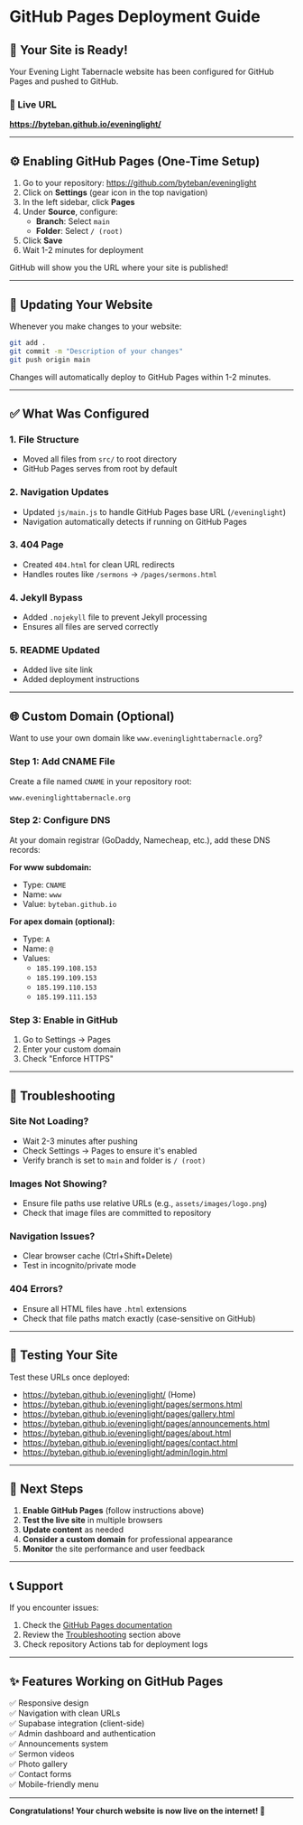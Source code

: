 # GitHub Pages Deployment Guide

## 🎉 Your Site is Ready!

Your Evening Light Tabernacle website has been configured for GitHub Pages and pushed to GitHub.

### 📍 Live URL
**https://byteban.github.io/eveninglight/**

---

## ⚙️ Enabling GitHub Pages (One-Time Setup)

1. Go to your repository: https://github.com/byteban/eveninglight
2. Click on **Settings** (gear icon in the top navigation)
3. In the left sidebar, click **Pages**
4. Under **Source**, configure:
   - **Branch**: Select `main`
   - **Folder**: Select `/ (root)`
5. Click **Save**
6. Wait 1-2 minutes for deployment

GitHub will show you the URL where your site is published!

---

## 🔄 Updating Your Website

Whenever you make changes to your website:

```bash
git add .
git commit -m "Description of your changes"
git push origin main
```

Changes will automatically deploy to GitHub Pages within 1-2 minutes.

---

## ✅ What Was Configured

### 1. **File Structure**
   - Moved all files from `src/` to root directory
   - GitHub Pages serves from root by default

### 2. **Navigation Updates**
   - Updated `js/main.js` to handle GitHub Pages base URL (`/eveninglight`)
   - Navigation automatically detects if running on GitHub Pages

### 3. **404 Page**
   - Created `404.html` for clean URL redirects
   - Handles routes like `/sermons` → `/pages/sermons.html`

### 4. **Jekyll Bypass**
   - Added `.nojekyll` file to prevent Jekyll processing
   - Ensures all files are served correctly

### 5. **README Updated**
   - Added live site link
   - Added deployment instructions

---

## 🌐 Custom Domain (Optional)

Want to use your own domain like `www.eveninglighttabernacle.org`?

### Step 1: Add CNAME File
Create a file named `CNAME` in your repository root:
```
www.eveninglighttabernacle.org
```

### Step 2: Configure DNS
At your domain registrar (GoDaddy, Namecheap, etc.), add these DNS records:

**For www subdomain:**
- Type: `CNAME`
- Name: `www`
- Value: `byteban.github.io`

**For apex domain (optional):**
- Type: `A`
- Name: `@`
- Values: 
  - `185.199.108.153`
  - `185.199.109.153`
  - `185.199.110.153`
  - `185.199.111.153`

### Step 3: Enable in GitHub
1. Go to Settings → Pages
2. Enter your custom domain
3. Check "Enforce HTTPS"

---

## 🔧 Troubleshooting

### Site Not Loading?
- Wait 2-3 minutes after pushing
- Check Settings → Pages to ensure it's enabled
- Verify branch is set to `main` and folder is `/ (root)`

### Images Not Showing?
- Ensure file paths use relative URLs (e.g., `assets/images/logo.png`)
- Check that image files are committed to repository

### Navigation Issues?
- Clear browser cache (Ctrl+Shift+Delete)
- Test in incognito/private mode

### 404 Errors?
- Ensure all HTML files have `.html` extensions
- Check that file paths match exactly (case-sensitive on GitHub)

---

## 📱 Testing Your Site

Test these URLs once deployed:
- https://byteban.github.io/eveninglight/ (Home)
- https://byteban.github.io/eveninglight/pages/sermons.html
- https://byteban.github.io/eveninglight/pages/gallery.html
- https://byteban.github.io/eveninglight/pages/announcements.html
- https://byteban.github.io/eveninglight/pages/about.html
- https://byteban.github.io/eveninglight/pages/contact.html
- https://byteban.github.io/eveninglight/admin/login.html

---

## 🎨 Next Steps

1. **Enable GitHub Pages** (follow instructions above)
2. **Test the live site** in multiple browsers
3. **Update content** as needed
4. **Consider a custom domain** for professional appearance
5. **Monitor** the site performance and user feedback

---

## 📞 Support

If you encounter issues:
1. Check the [GitHub Pages documentation](https://docs.github.com/en/pages)
2. Review the [Troubleshooting](#-troubleshooting) section above
3. Check repository Actions tab for deployment logs

---

## ✨ Features Working on GitHub Pages

✅ Responsive design  
✅ Navigation with clean URLs  
✅ Supabase integration (client-side)  
✅ Admin dashboard and authentication  
✅ Announcements system  
✅ Sermon videos  
✅ Photo gallery  
✅ Contact forms  
✅ Mobile-friendly menu  

---

**Congratulations! Your church website is now live on the internet! 🎉**
